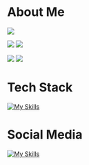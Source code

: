 # About Me
![](http://github-profile-summary-cards.vercel.app/api/cards/profile-details?username=kaiyuskis&theme=github_dark)

![](http://github-profile-summary-cards.vercel.app/api/cards/repos-per-language?username=kaiyuskis&theme=github_dark)
![](http://github-profile-summary-cards.vercel.app/api/cards/most-commit-language?username=kaiyuskis&theme=github_dark)

![](http://github-profile-summary-cards.vercel.app/api/cards/stats?username=kaiyuskis&theme=github_dark)
![](http://github-profile-summary-cards.vercel.app/api/cards/productive-time?username=kaiyuskis&theme=github_dark&utcOffset=8)

# Tech Stack
[![My Skills](https://skillicons.dev/icons?i=py,tensorflow,docker,ps,pr,windows,apple)](https://skillicons.dev)

# Social Media
[![My Skills](https://skillicons.dev/icons?i=discord,twitter,instagram)](https://skillicons.dev)
